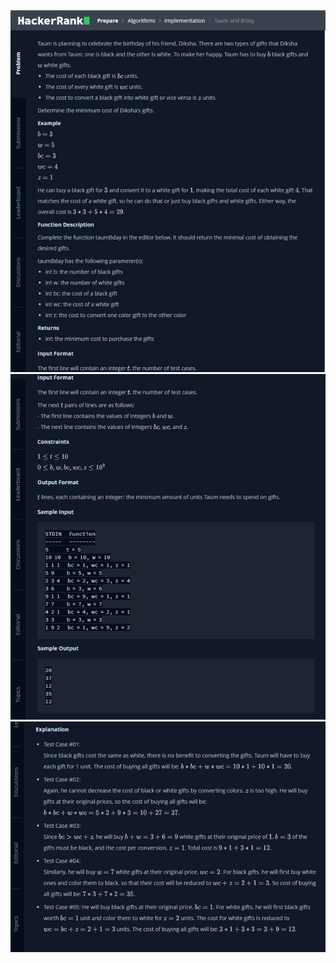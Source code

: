 <div align="center">
<img src="../../docs/imgs/Taum.and.B'day.png"/>
<img src="../../docs/imgs/Taum.and.B'day.2.png"/>
<img src="../../docs/imgs/Taum.and.B'day.3.png"/>
</div>